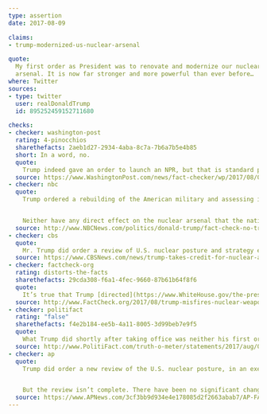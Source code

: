 ```yaml
---
type: assertion
date: 2017-08-09

claims:
- trump-modernized-us-nuclear-arsenal

quote:
  My first order as President was to renovate and modernize our nuclear
  arsenal. It is now far stronger and more powerful than ever before…
where: Twitter
sources:
- type: twitter
  user: realDonaldTrump
  id: 895252459152711680

checks:
- checker: washington-post
  rating: 4-pinocchios
  sharethefacts: 2aeb1d27-2934-4aba-8c7a-7b6a7b5e4b85
  short: In a word, no.
  quote:
    Trump indeed gave an order to launch an NPR, but that is standard procedure for a new administration. But he’s kidding himself — or misleading Americans — that much has changed in the nuclear arsenal since he took office in January.
  source: https://www.WashingtonPost.com/news/fact-checker/wp/2017/08/09/trumps-claim-that-u-s-nuclear-arsenal-is-now-far-stronger-and-more-powerful/
- checker: nbc
  quote:
    Trump ordered a rebuilding of the American military and assessing its readiness on January 27th, a week into office. In that order, Trump called for a "Nuclear Posture Review," an analysis designed to help the new administration understand its existing arsenal and how it meets strategic needs.


    Neither have any direct effect on the nuclear arsenal that the nation has today.
  source: http://www.NBCNews.com/politics/donald-trump/fact-check-no-trump-did-not-modernize-u-s-nukes-n791286
- checker: cbs
  quote:
    Mr. Trump did order a review of U.S. nuclear posture and strategy early in his presidency, but that's different from modernization and bringing old systems up to usable standards.
  source: https://www.CBSNews.com/news/trump-takes-credit-for-nuclear-arsenal-that-was-largely-modernized-by-obama-administration/
- checker: factcheck-org
  rating: distorts-the-facts
  sharethefacts: 29cda308-f6a1-4fec-9660-87b61b64f8f6
  quote:
    It’s true that Trump [directed](https://www.WhiteHouse.gov/the-press-office/2017/01/27/presidential-memorandum-rebuilding-us-armed-forces) his secretary of defense to initiate a Nuclear Posture Review. But that review was not his “first order”; it was not unexpected; and it won’t be done until [the end of the year](https://www.defense.gov/News/News-Releases/News-Release-View/Article/1153992/dod-announces-commencement-of-the-nuclear-posture-review/), so it has yet to result in any improvements.
  source: http://www.FactCheck.org/2017/08/trump-misfires-nuclear-weapons-boast/
- checker: politifact
  rating: "false"
  sharethefacts: f4e2b184-ee5b-4a11-8005-3d99beb7e9f5
  quote:
    What Trump did shortly after taking office was neither his first order nor a unique action; every new president in recent years has requested a Nuclear Posture Review. In addition, the ongoing nuclear modernization plan — which dates back to the Obama administration and will take decades to complete — would not have notched achievements in six months sufficient to be characterized as "far stronger and more powerful than ever before."
  source: http://www.PolitiFact.com/truth-o-meter/statements/2017/aug/09/donald-trump/under-donald-trump-us-nuclear-arsenal-far-stronger/
- checker: ap
  quote:
    Trump did order a new review of the U.S. nuclear posture, in an executive order in January. The order said the review should ensure America’s nuclear deterrent is robust, ready and tailored to address 21st century threats.


    But the review isn’t complete. There have been no significant changes in America’s nuclear power as a result.
  source: https://www.APNews.com/3cf3bb9d934e4e178085d2f2663abab7/AP-FACT-CHECK:-Trump's-unjustified-boast-about-US-nuke-power
---
```

